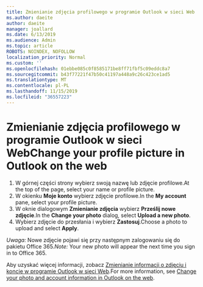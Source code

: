 ```yaml
---
title: Zmienianie zdjęcia profilowego w programie Outlook w sieci Web
ms.author: daeite
author: daeite
manager: joallard
ms.date: 6/13/2019
ms.audience: Admin
ms.topic: article
ROBOTS: NOINDEX, NOFOLLOW
localization_priority: Normal
ms.custom: ''
ms.openlocfilehash: 01ebbe085c0f8585171be8ff71fbf5c09eddc8a7
ms.sourcegitcommit: b43f77221f47b50c41197a448a9c26c423ce1ad5
ms.translationtype: MT
ms.contentlocale: pl-PL
ms.lasthandoff: 11/15/2019
ms.locfileid: "36557223"
---
```

# <a name="change-your-profile-picture-in-outlook-on-the-web"></a><span data-ttu-id="65d89-102">Zmienianie zdjęcia profilowego w programie Outlook w sieci Web</span><span class="sxs-lookup"><span data-stu-id="65d89-102">Change your profile picture in Outlook on the web</span></span>

1. <span data-ttu-id="65d89-103">W górnej części strony wybierz swoją nazwę lub zdjęcie profilowe.</span><span class="sxs-lookup"><span data-stu-id="65d89-103">At the top of the page, select your name or profile picture.</span></span>
1. <span data-ttu-id="65d89-104">W okienku **Moje konto** wybierz zdjęcie profilowe.</span><span class="sxs-lookup"><span data-stu-id="65d89-104">In the **My account** pane, select your profile picture.</span></span>
1. <span data-ttu-id="65d89-105">W oknie dialogowym **Zmienianie zdjęcia** wybierz **Prześlij nowe zdjęcie**.</span><span class="sxs-lookup"><span data-stu-id="65d89-105">In the **Change your photo** dialog, select **Upload a new photo**.</span></span>
1. <span data-ttu-id="65d89-106">Wybierz zdjęcie do przesłania i wybierz **Zastosuj**.</span><span class="sxs-lookup"><span data-stu-id="65d89-106">Choose a photo to upload and select **Apply**.</span></span>

<span data-ttu-id="65d89-107">*Uwaga:* Nowe zdjęcie pojawi się przy następnym zalogowaniu się do pakietu Office 365.</span><span class="sxs-lookup"><span data-stu-id="65d89-107">*Note:* Your new photo will appear the next time you sign in to Office 365.</span></span>

<span data-ttu-id="65d89-108">Aby uzyskać więcej informacji, zobacz [Zmienianie informacji o zdjęciu i koncie w programie Outlook w sieci Web](https://support.office.com/article/b2dbb289-851d-4bed-93c3-3e136f5659ec).</span><span class="sxs-lookup"><span data-stu-id="65d89-108">For more information, see [Change your photo and account information in Outlook on the web](https://support.office.com/article/b2dbb289-851d-4bed-93c3-3e136f5659ec).</span></span>